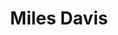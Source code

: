 ---
title: "Miles Davis"
summary: "Miles Dewey Davis III was an American trumpeter, bandleader, and composer. He is among the most influential and acclaimed figures in the history of jazz and 20th-century music. Davis adopted a variety of musical directions in a five-decade career that kept him at the forefront of many major stylistic developments in jazz.Born in Alton, Illinois, and raised in East St. Louis, Davis left to study at Juilliard in New York City, before dropping out and making his professional debut as a member of saxophonist Charlie Parker's bebop quintet from 1944 to 1948. Shortly after, he recorded the Birth of the Cool sessions for Capitol Records, which were instrumental to the development of cool jazz. In the early 1950s, Davis recorded some of the earliest hard bop music while on Prestige Records but did so haphazardly due to a heroin addiction. After a widely acclaimed comeback performance at the Newport Jazz Festival, he signed a long-term contract with Columbia Records, and recorded the album 'Round About Midnight in 1955. It was his first work with saxophonist John Coltrane and bassist Paul Chambers, key members of the sextet he led into the early 1960s. During this period, he alternated between orchestral jazz collaborations with arranger Gil Evans, such as the Spanish music-influenced Sketches of Spain , and band recordings, such as Milestones and Kind of Blue . The latter recording remains one of the most popular jazz albums of all time, having sold over five million copies in the U.S.
Davis made several line-up changes while recording Someday My Prince Will Come , his 1961 Blackhawk concerts, and Seven Steps to Heaven , another mainstream success that introduced bassist Ron Carter, pianist Herbie Hancock, and drummer Tony Williams. After adding saxophonist Wayne Shorter to his new quintet in 1964, Davis led them on a series of more abstract recordings often composed by the band members, helping pioneer the post-bop genre with albums such as E.S.P and Miles Smiles , before transitioning into his electric period. During the 1970s, he experimented with rock, funk, African rhythms, emerging electronic music technology, and an ever-changing line-up of musicians, including keyboardist Joe Zawinul, drummer Al Foster, and guitarist John McLaughlin. This period, beginning with Davis's 1969 studio album In a Silent Way and concluding with the 1975 concert recording Agharta, was the most controversial in his career, alienating and challenging many in jazz. His million-selling 1970 record Bitches Brew helped spark a resurgence in the genre's commercial popularity with jazz fusion as the decade progressed.After a five-year retirement due to poor health, Davis resumed his career in the 1980s, employing younger musicians and pop sounds on albums such as The Man with the Horn and Tutu . Critics were often unreceptive but the decade garnered Davis his highest level of commercial recognition. He performed sold-out concerts worldwide, while branching out into visual arts, film, and television work, before his death in 1991 from the combined effects of a stroke, pneumonia and respiratory failure. In 2006, Davis was inducted into the Rock and Roll Hall of Fame, which recognized him as \"one of the key figures in the history of jazz\". Rolling Stone described him as \"the most revered jazz trumpeter of all time, not to mention one of the most important musicians of the 20th century,\" while Gerald Early called him inarguably one of the most influential and innovative musicians of that period."
image: "miles-davis.jpg"
apple_music_artist_url: "https://music.apple.com/gb/artist/miles-davis/44984"
wikipedia_url: "https://en.wikipedia.org/wiki/Miles_Davis"
---